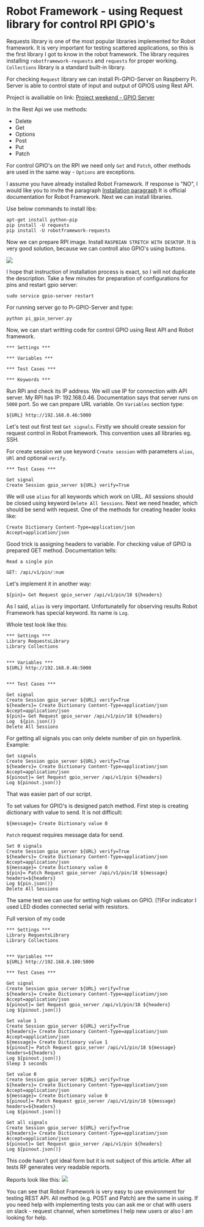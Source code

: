 # Robot Framework - using Request library for control RPI GPIO's

Requests library is one of the most popular libraries implemented for Robot
framework. It is very important for testing scattered applications, so this is
the first library I got to know in the robot framework. The library requires 
installing `robotframework-requests` and `requests` for proper working. 
`Collections` library is a standard built-in library.

For checking `Request` library we can install Pi-GPIO-Server on Raspberry Pi.
Server is able to control state of input and output of GPIOS using Rest API.

Project is availiable on link: [Project weekend - GPIO Server](https://github.com/projectweekend/Pi-GPIO-Server)

In the Rest Api we use methods:
- Delete
- Get
- Options
- Post
- Put
- Patch

For control GPIO's on the RPI we need only `Get` and `Patch`, other methods are
used in the same way - `Options` are exceptions.

I assume you have already installed Robot Framework. If response is "NO",
I would like you to invite the paragraph [Installation paragraph](http://robotframework.org/robotframework/latest/RobotFrameworkUserGuide.html#installation-instructions)
It is official documentation for Robot Framework. Next we can install libraries.

Use below commands to install libs:

```
apt-get install python-pip
pip install -U requests
pip install -U robotframework-requests
```

Now we can prepare RPI image. Install `RASPBIAN STRETCH WITH DESKTOP`. It is
very good solution, because we can controll also GPIO's using buttons.

![](web_browser_control.png)

I hope that instruction of installation process is exact, so I will not duplicate
the description. Take a few minutes for preparation of configurations for pins
and restart gpio server:

```
sudo service gpio-server restart
```

For running server go to Pi-GPIO-Server and type:

```
python pi_gpio_server.py
```

Now, we can start writting code for control GPIO using Rest API and Robot framework.

```
*** Settings ***

*** Variables ***

*** Test Cases ***

*** Keywords ***
```

Run RPi and check its IP address. We will use IP for connection with API server.
My RPI has IP: 192.168.0.46. Documentation says that server runs on `5000` port. 
So we can prepare URL variable. On `Variables` section type:

```
${URL} http://192.168.0.46:5000
```

Let's test out first test `Get signals`. Firstly  we should create session 
for request control in Robot Framework. This convention uses all
libraries eg. SSH.

For create session we use keyword `Create session` with parameters `alias`, `URl`
and optional `verify`.

```
*** Test Cases ***

Get signal
Create Session gpio_server ${URL} verify=True
```

We will use `alias` for all keywords which work on URL. All sessions should be
closed using keyword `Delete All Sessions`.
Next we need header, which should be send with request. One of the methods for creating
header looks like:

```
Create Dictionary Content-Type=application/json Accept=application/json
```

Good trick is assigning headers to variable. For checking value of GPIO is prepared
GET method. Documentation tells:

```
Read a single pin

GET: /api/v1/pin/:num
```

Let's implement it in another way:

```
${pin}= Get Request gpio_server /api/v1/pin/18 ${headers}
```

As I said, `alias` is very important. Unfortunatelly for observing results
Robot Framework has special keyword. Its name is `Log`.

Whole test look like this:

```
*** Settings ***
Library RequestsLibrary
Library Collections


*** Variables ***
${URL} http://192.168.0.46:5000


*** Test Cases ***

Get signal
Create Session gpio_server ${URL} verify=True
${headers}= Create Dictionary Content-Type=application/json Accept=application/json
${pin}= Get Request gpio_server /api/v1/pin/18 ${headers}
Log  ${pin.json()}
Delete All Sessions
```

For getting all signals you can only delete number of pin on hyperlink.
Example:

```
Get signals
Create Session gpio_server ${URL} verify=True
${headers}= Create Dictionary Content-Type=application/json Accept=application/json
${pinout}= Get Request gpio_server /api/v1/pin ${headers}
Log ${pinout.json()}
```

That was easier part of our script.

To set values for GPIO's is designed patch method.
First step is creating dictionary with value to send. It is not difficult:
```
${message}= Create Dictionary value 0
```

`Patch` request requires message data for send.

```
Set 0 signals
Create Session gpio_server ${URL} verify=True
${headers}= Create Dictionary Content-Type=application/json Accept=application/json
${message}= Create Dictionary value 0
${pin}= Patch Request gpio_server /api/v1/pin/18 ${message} headers=${headers}
Log ${pin.json()}
Delete All Sessions
```

The same test we can use for setting high values on GPIO. (?)For indicator I used LED
diodes connected serial with resistors.

Full version of my code

```
*** Settings ***
Library RequestsLibrary
Library Collections


*** Variables ***
${URL} http://192.168.0.100:5000

*** Test Cases ***

Get signal
Create Session gpio_server ${URL} verify=True
${headers}= Create Dictionary Content-Type=application/json Accept=application/json
${pinout}= Get Request gpio_server /api/v1/pin/18 ${headers}
Log ${pinout.json()}

Set value 1
Create Session gpio_server ${URL} verify=True
${headers}= Create Dictionary Content-Type=application/json Accept=application/json
${message}= Create Dictionary value 1
${pinout}= Patch Request gpio_server /api/v1/pin/18 ${message} headers=${headers}
Log ${pinout.json()}
Sleep 3 seconds

Set value 0
Create Session gpio_server ${URL} verify=True
${headers}= Create Dictionary Content-Type=application/json Accept=application/json
${message}= Create Dictionary value 0
${pinout}= Patch Request gpio_server /api/v1/pin/18 ${message} headers=${headers}
Log ${pinout.json()}

Get all signals
Create Session gpio_server ${URL} verify=True
${headers}= Create Dictionary Content-Type=application/json Accept=application/json
${pinout}= Get Request gpio_server /api/v1/pin ${headers}
Log ${pinout.json()}
```

This code hasn't got ideal form but it is not subject of this article.
After all tests RF generates very readable reports.

Reports look like this:
![](report.png)

You can see that Robot Framework is very easy to use environment for testing REST
API. All method (e.g. POST and Patch) are the same in using. If you need
help with implementing tests you can ask me or chat with users on slack - request
channel, when sometimes I help new users or also I am looking for help.